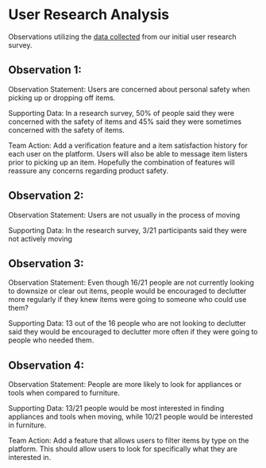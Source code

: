 # User Research Analysis

Observations utilizing the [data collected](https://docs.google.com/spreadsheets/d/1CiCBJkfqhDG8VCsA55x3Ggknxrd6l-75M_kXKQm4WkA/edit?gid=1076286620#gid=1076286620) from our initial user research survey.

## Observation 1:

Observation Statement: Users are concerned about personal safety when picking up or dropping off items.

Supporting Data: In a research survey, 50% of people said they were concerned with the safety of items and 45% said they were sometimes concerned with the safety of items.

Team Action: Add a verification feature and a item satisfaction history for each user on the platform. Users will also be able to message item listers prior to picking up an item. Hopefully the combination of features will reassure any concerns regarding product safety.

## Observation 2: 

Observation Statement: Users are not usually in the process of moving

Supporting Data: In the research survey, 3/21 participants said they were not actively moving

## Observation 3:

Observation Statement: Even though 16/21 people are not currently looking to downsize or clear out items, people would be encouraged to declutter more regularly if they knew items were going to someone who could use them?

Supporting Data: 13 out of the 16 people who are not looking to declutter said they would be encouraged to declutter more often if they were going to people who needed them.

## Observation 4:

Observation Statement: People are more likely to look for appliances or tools when compared to furniture. 

Supporting Data: 13/21 people would be most interested in finding appliances and tools when moving, while 10/21 people would be interested in furniture.

Team Action: Add a feature that allows users to filter items by type on the platform. This should allow users to look for specifically what they are interested in.
